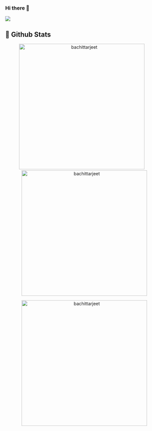 ### Hi there 👋

<!-- Contribution Graph-->

![](https://visitor-badge.laobi.icu/badge?page_id=phondani0.phondani0)
</br>

## 🐙 **Github Stats**
<p align='center'>
  <img width="400px" src="https://github-readme-stats.vercel.app/api?username=bachittarjeet&show_icons=true&theme=gotham" alt="bachittarjeet" />
  &nbsp; &nbsp;
  <img width="400px" src="https://github-readme-streak-stats.herokuapp.com/?user=bachittarjeet&theme=gotham" alt="bachittarjeet" />
</p>

<p align='center'>
  <img width="400px" src="https://github-readme-stats.vercel.app/api/top-langs/?username=bachittarjeet&show_icons=true&theme=gotham&layout=compact" alt="bachittarjeet" />
</p>

